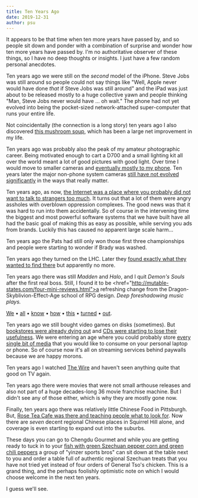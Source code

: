 ```yaml
---
title: Ten Years Ago
date: 2019-12-31
author: psu
---
```


It appears to be that time when ten more years have passed by, and so people sit down and ponder with a combination of surprise and wonder how ten more years have passed by. I'm no authoritative observer of these things, so I have no deep thoughts or insights. I just have a few random personal anecdotes.

Ten years ago we were still on the *second* model of the iPhone. Steve Jobs was still around so people could not say things like "Well, Apple never would have done *that* if Steve Jobs was still around" and the iPad was just about to be released mostly to a huge collective yawn and people thinking "Man, Steve Jobs never would have ... oh wait." The phone had not yet evolved into being the pocket-sized network-attached super-computer that runs your entire life.

Not coincidentally (the connection is a long story) ten years ago I also discovered <a href="http://mutable-states.com/dinner-in-half-an-hour-mushroom-soup.html">this mushroom soup</a>, which has been a large net improvement in my life.

Ten years ago was probably also the peak of my amateur photographic career. Being motivated enough to cart a D700 and a small lighting kit all over the world meant a lot of good pictures with good light. Over time I would move to smaller cameras and <a href="http://mutable-states.com/the-walking-dead.html">eventually mostly to my phone</a>. Ten years later the major non-phone system cameras <a href="http://mutable-states.com/this-is-why-they-continue-to-fail.html">still have not evolved significantly</a> in the ways that really matter.

Ten years ago, as now, <a href="http://mutable-states.com/anti-social-social-networking.html">the Internet was a place where you probably did not want to talk to strangers too much</a>. It turns out that a lot of them were angry assholes with overblown oppression complexes. The good news was that it was hard to run into them accidentally. So of course in the intervening time the biggest and most powerful software systems that we have built have all had the basic goal of making this as easy as possible, while serving you ads from brands. Luckily this has caused no apparent large scale harm...

Ten years ago the Pats had still only won those first three championships and people were starting to wonder if Brady was washed.

Ten years ago they turned on the LHC. Later they <a href="http://mutable-states.com/reading-physics.html">found exactly what they wanted to find there</a> but apparently no more.

Ten years ago there was still *Madden* and *Halo*, and I quit *Demon's Souls* after the first real boss. Still, I found it to be <href="http://mutable-states.com/four-mini-reviews.html">a refreshing change</a> from the Dragon-Skyblivion-Effect-Age school of RPG design. *Deep foreshadowing music plays.*

<a href="http://mutable-states.com/dark-souls-ate-my-brain.html">We</a> &bull; <a href="http://mutable-states.com/suck-like-me-a-guide-to-dark-souls-pvp.html">all</a> &bull; <a href="http://mutable-states.com/summer-of-dark-souls-ii.html">know</a> &bull; <a href="http://mutable-states.com/the-blood-red-moon-in-yharnam.html">how</a> &bull; <a href="http://mutable-states.com/the-orphan-and-me-final-words-on-bloodborne.html">this</a> &bull; <a href="http://mutable-states.com/blood-souls.html">turned</a> &bull; <a href="http://mutable-states.com/summer-of-dark-souls-remastered.html">out</a>.

Ten years ago we still bought video games on disks (sometimes). But <a href="http://mutable-states.com/jumped-the-shark.html">bookstores were already dying out</a> and <a href="http://mutable-states.com/lose-the-disk.html">CDs were starting to lose their usefulness</a>. We were entering an age where you could probably store <a href="http://mutable-states.com/the-digital-desert-island.html">every single bit of media</a> that you would like to consume on your personal laptop or phone. So of course now it's all on streaming services behind paywalls because we are happy morons.

Ten years ago I watched <a href="http://mutable-states.com/the-wire.html">The Wire</a> and haven't seen anything quite that good on TV again.

Ten years ago there were movies that were not small arthouse releases and also not part of a huge decades-long 36 movie franchise machine. But I didn't see any of those either, which is why they are mostly gone now.

Finally, ten years ago there was relatively little Chinese Food in Pittsburgh. But, <a href="http://mutable-states.com/the-rose-tea-effect.html">Rose Tea Cafe was there and teaching people what to look for</a>. Now there are *seven* decent regional Chinese places in Squirrel Hill alone, and coverage is even starting to expand out into the suburbs. 

These days you can go to Chengdu Gourmet and while you are getting ready to tuck in to your <a href="images/IMG_9569.jpg" title="fish">fish with green Szechuan pepper corn and green chili peppers</a> a group of "yinzer sports bros" can sit down at the table next to you and order a table full of authentic regional Szechuan treats that you have not tried yet instead of four orders of General Tso's chicken. This is a grand thing, and the perhaps foolishly optimistic note on which I would choose welcome in the next ten years.

I guess we'll see.
